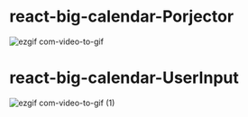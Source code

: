 # react-big-calendar-Porjector
![ezgif com-video-to-gif](https://github.com/kyunghoon5/react-big-calendar-Demo/assets/91506037/c9dd8153-0312-4245-b89a-fb6857e15a1f)


# react-big-calendar-UserInput
![ezgif com-video-to-gif (1)](https://github.com/kyunghoon5/react-big-calendar-Demo/assets/91506037/00af34da-ff4d-4bea-878a-b873b74e2d4a)
